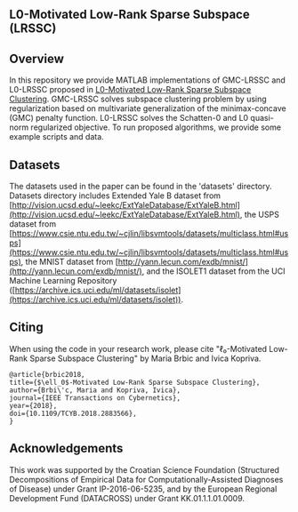 ## L0-Motivated Low-Rank Sparse Subspace (LRSSC)

## Overview

In this repository we provide MATLAB implementations of GMC-LRSSC and L0-LRSSC proposed in [L0-Motivated Low-Rank Sparse Subspace Clustering](https://ieeexplore.ieee.org/document/8573150). GMC-LRSSC solves subspace clustering problem by using regularization based on multivariate generalization of the minimax-concave (GMC) penalty function. L0-LRSSC solves the Schatten-0 and L0 quasi-norm regularized objective.
To run proposed algorithms, we provide some example scripts and data.

## Datasets

The datasets used in the paper can be found in the 'datasets' directory. Datasets directory includes Extended Yale B dataset from [http://vision.ucsd.edu/~leekc/ExtYaleDatabase/ExtYaleB.html](http://vision.ucsd.edu/~leekc/ExtYaleDatabase/ExtYaleB.html), the USPS dataset from [https://www.csie.ntu.edu.tw/~cjlin/libsvmtools/datasets/multiclass.html#usps](https://www.csie.ntu.edu.tw/~cjlin/libsvmtools/datasets/multiclass.html#usps), the MNIST dataset from [http://yann.lecun.com/exdb/mnist/](http://yann.lecun.com/exdb/mnist/), and the ISOLET1 dataset from the UCI Machine Learning Repository ([https://archive.ics.uci.edu/ml/datasets/isolet](https://archive.ics.uci.edu/ml/datasets/isolet)).

## Citing

When using the code in your research work, please cite "ℓ₀-Motivated Low-Rank Sparse Subspace Clustering" by Maria Brbic and Ivica Kopriva.

    @article{brbic2018,
    title={$\ell_0$-Motivated Low-Rank Sparse Subspace Clustering},
    author={Brbi\'c, Maria and Kopriva, Ivica},
    journal={IEEE Transactions on Cybernetics},
    year={2018},
    doi={10.1109/TCYB.2018.2883566}, 
    }

## Acknowledgements

This work was supported by the Croatian Science Foundation (Structured Decompositions of Empirical Data for Computationally-Assisted Diagnoses of Disease) under Grant IP-2016-06-5235, and by the European Regional Development Fund (DATACROSS) under Grant KK.01.1.1.01.0009.

